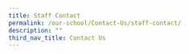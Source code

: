 ```yaml
---
title: Staff Contact
permalink: /our-school/Contact-Us/staff-contact/
description: ""
third_nav_title: Contact Us
---
```

